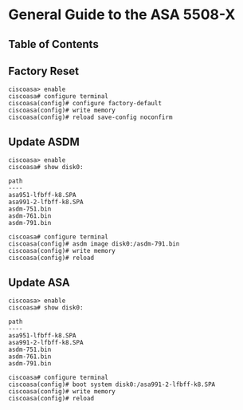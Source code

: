 # General Guide to the ASA 5508-X

## Table of Contents

## Factory Reset

```
ciscoasa> enable
ciscoasa# configure terminal
ciscoasa(config)# configure factory-default
ciscoasa(config)# write memory
ciscoasa(config)# reload save-config noconfirm
```

## Update ASDM

```
ciscoasa> enable
ciscoasa# show disk0:

path
----
asa951-lfbff-k8.SPA
asa991-2-lfbff-k8.SPA
asdm-751.bin
asdm-761.bin
asdm-791.bin

ciscoasa# configure terminal
ciscoasa(config)# asdm image disk0:/asdm-791.bin
ciscoasa(config)# write memory
ciscoasa(config)# reload
```

## Update ASA

```
ciscoasa> enable
ciscoasa# show disk0:

path
----
asa951-lfbff-k8.SPA
asa991-2-lfbff-k8.SPA
asdm-751.bin
asdm-761.bin
asdm-791.bin

ciscoasa# configure terminal
ciscoasa(config)# boot system disk0:/asa991-2-lfbff-k8.SPA
ciscoasa(config)# write memory
ciscoasa(config)# reload
```
